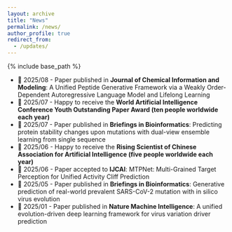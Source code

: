 ```yaml
---
layout: archive
title: "News"
permalink: /news/
author_profile: true
redirect_from:
  - /updates/
---
```


{% include base_path %}

* 📢 2025/08 - Paper published in **Journal of Chemical Information and Modeling**: A Unified Peptide Generative Framework via a Weakly Order-Dependent Autoregressive Language Model and Lifelong Learning
* 📢 2025/07 - Happy to receive the **World Artificial Intelligence Conference Youth Outstanding Paper Award (ten people worldwide each year)**
* 📢 2025/07 - Paper published in **Briefings in Bioinformatics**: Predicting protein stability changes upon mutations with dual-view ensemble learning from single sequence
* 📢 2025/06 - Happy to receive the **Rising Scientist of Chinese Association for Artificial Intelligence (five people worldwide each year)**
* 📢 2025/06 - Paper accepted to **IJCAI**: MTPNet: Multi-Grained Target Perception for Unified Activity Cliff Prediction
* 📢 2025/05 - Paper published in **Briefings in Bioinformatics**: Generative prediction of real-world prevalent SARS-CoV-2 mutation with in silico virus evolution
* 📢 2025/01 - Paper published in **Nature Machine Intelligence**: A unified evolution-driven deep learning framework for virus variation driver prediction


